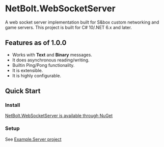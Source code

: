 # NetBolt.WebSocketServer
A web socket server implementation built for S&box custom networking and game servers.
This project is built for C# 10/.NET 6.x and later.

## Features as of 1.0.0
* Works with **Text** and **Binary** messages.
* It does asynchronous reading/writing.
* Builtin Ping/Pong functionality.
* It is extensible.
* It is highly configurable.

## Quick Start

### Install
[NetBolt.WebSocketServer is available through NuGet](https://www.nuget.org/packages/NetBolt.WebSocketServer/)

### Setup
See [Example.Server project](https://github.com/Sbox-NetBolt/NetBolt.WebSocketServer/tree/master/Example.Server)